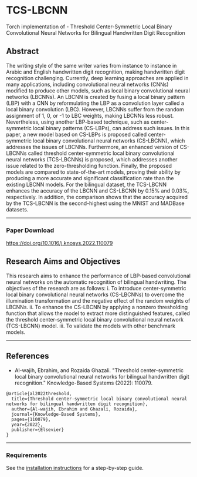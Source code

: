 # TCS-LBCNN
Torch implementation of - Threshold Center-Symmetric Local Binary Convolutional Neural Networks for Bilingual Handwritten Digit Recognition

## Abstract
The writing style of the same writer varies from instance to instance in Arabic and English handwritten digit recognition, making handwritten digit recognition challenging. Currently, deep learning approaches are applied in many applications, including convolutional neural networks (CNNs) modified to produce other models, such as local binary convolutional neural networks (LBCNNs). An LBCNN is created by fusing a local binary pattern (LBP) with a CNN by reformulating the LBP as a convolution layer called a local binary convolution (LBC). However, LBCNNs suffer from the random assignment of 1, 0, or -1 to LBC weights, making LBCNNs less robust. Nevertheless, using another LBP-based technique, such as center-symmetric local binary patterns (CS-LBPs), can address such issues. In this paper, a new model based on CS-LBPs is proposed called center-symmetric local binary convolutional neural networks (CS-LBCNN), which addresses the issues of LBCNNs. Furthermore, an enhanced version of CS-LBCNNs called threshold center-symmetric local binary convolutional neural networks (TCS-LBCNNs) is proposed, which addresses another issue related to the zero-thresholding function. Finally, the proposed models are compared to state-of-the-art models, proving their ability by producing a more accurate and significant classification rate than the existing LBCNN models. For the bilingual dataset, the TCS-LBCNN enhances the accuracy of the LBCNN and CS-LBCNN by 0.15% and 0.03%, respectively. In addition, the comparison shows that the accuracy acquired by the TCS-LBCNN is the second-highest using the MNIST and MADBase datasets.

***
### Paper Download
https://doi.org/10.1016/j.knosys.2022.110079

## Research Aims and Objectives
This research aims to enhance the performance of LBP-based convolutional neural networks on the automatic recognition of bilingual handwriting. The objectives of the research are as follows:
i.	To introduce center-symmetric local binary convolutional neural networks (CS-LBCNNs) to overcome the illumination transformation and the negative effect of the random weights of LBCNNs.
ii.	To enhance the CS-LBCNN by applying a nonzero thresholding function that allows the model to extract more distinguished features, called the threshold center-symmetric local binary convolutional neural network (TCS-LBCNN) model.
iii.	To validate the models with other benchmark models.

***

## References

* Al-wajih, Ebrahim, and Rozaida Ghazali. "Threshold center-symmetric local binary convolutional neural networks for bilingual handwritten digit recognition." Knowledge-Based Systems (2022): 110079.

```
@article{al2022threshold,
  title={Threshold center-symmetric local binary convolutional neural networks for bilingual handwritten digit recognition},
  author={Al-wajih, Ebrahim and Ghazali, Rozaida},
  journal={Knowledge-Based Systems},
  pages={110079},
  year={2022},
  publisher={Elsevier}
}
```


***

### Requirements
See the [installation instructions](INSTALL.md) for a step-by-step guide.



